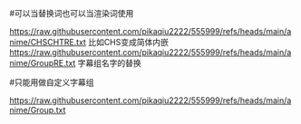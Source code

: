 #可以当替换词也可以当渲染词使用


https://raw.githubusercontent.com/pikaqiu2222/555999/refs/heads/main/anime/CHSCHTRE.txt 比如CHS变成简体内嵌
https://raw.githubusercontent.com/pikaqiu2222/555999/refs/heads/main/anime/GroupRE.txt  字幕组名字的替换



#只能用做自定义字幕组


https://raw.githubusercontent.com/pikaqiu2222/555999/refs/heads/main/anime/Group.txt
